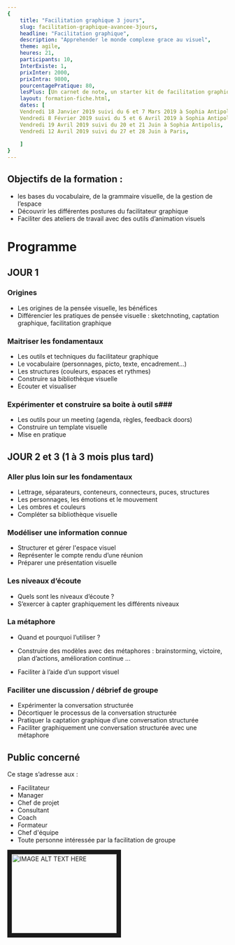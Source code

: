 ```yaml
---
{
	title: "Facilitation graphique 3 jours",
	slug: facilitation-graphique-avancee-3jours, 
	headline: "Facilitation graphique",
	description: "Apprehender le monde complexe grace au visuel",
	theme: agile,
	heures: 21,
	participants: 10,
	InterExiste: 1,
	prixInter: 2000,
	prixIntra: 9800,
	pourcentagePratique: 80,
	lesPlus: [Un carnet de note, un starter kit de facilitation graphique de la marque neuland, prise en charge du repas],
	layout: formation-fiche.html, 
	dates: [
	Vendredi 18 Janvier 2019 suivi du 6 et 7 Mars 2019 à Sophia Antipolis,
	Vendredi 8 Février 2019 suivi du 5 et 6 Avril 2019 à Sophia Antipolis,
	Vendredi 19 Avril 2019 suivi du 20 et 21 Juin à Sophia Antipolis,
	Vendredi 12 Avril 2019 suivi du 27 et 28 Juin à Paris,
	
	]
}
---
```


## Objectifs de la formation : ##
* les bases du vocabulaire, de la grammaire visuelle, de la gestion de l’espace
* Découvrir les différentes postures du facilitateur graphique
* Faciliter des ateliers de travail avec des outils d’animation visuels


# Programme #

## JOUR 1 ##
### Origines ###
* Les origines de la pensée visuelle, les bénéfices
* Différencier les pratiques de pensée visuelle : sketchnoting, captation graphique, facilitation graphique

### Maitriser les fondamentaux ###
* Les outils et techniques du facilitateur graphique
* Le vocabulaire (personnages, picto, texte, encadrement…)
* Les structures (couleurs, espaces et rythmes)
* Construire sa bibliothèque visuelle
* Ecouter et visualiser

### Expérimenter et construire sa boite à outil s### 
* Les outils pour un meeting (agenda, règles, feedback doors)
* Construire un template visuelle 
* Mise en pratique 



 ## JOUR 2 et 3  (1 à 3 mois plus tard) ## 
 
### Aller plus loin sur les fondamentaux ###
* Lettrage, séparateurs, conteneurs, connecteurs, puces, structures
* Les personnages, les émotions et le mouvement
* Les ombres et couleurs
* Compléter sa bibliothèque visuelle

### Modéliser une information connue ###
* Structurer et gérer l'espace visuel
* Représenter le compte rendu d’une réunion
* Préparer une présentation visuelle

### Les niveaux d’écoute ###
* Quels sont les niveaux d’écoute ?
* S’exercer à capter graphiquement les différents niveaux

### La métaphore ###
* Quand et pourquoi l’utiliser ?
* Construire des modèles avec des métaphores : brainstorming, victoire, plan d’actions, amélioration continue ...

* Faciliter à l’aide d’un support visuel
### Faciliter une discussion / débrief de groupe ###
* Expérimenter la conversation structurée
* Décortiquer le processus de la conversation structurée
* Pratiquer la captation graphique d’une conversation structurée
* Faciliter graphiquement une conversation structurée avec une
métaphore

## Public concerné ##
Ce stage s’adresse aux : 
* Facilitateur
* Manager
* Chef de projet
* Consultant
* Coach
* Formateur
* Chef d'équipe
* Toute personne intéressée par la facilitation de groupe

<a href="http://www.youtube.com/watch?feature=player_embedded&v=YOUTUBE_VIDEO_ID_HERE
" target="_blank"><img src="http://img.youtube.com/vi/YOUTUBE_VIDEO_ID_HERE/0.jpg" 
alt="IMAGE ALT TEXT HERE" width="240" height="180" border="10" /></a>
